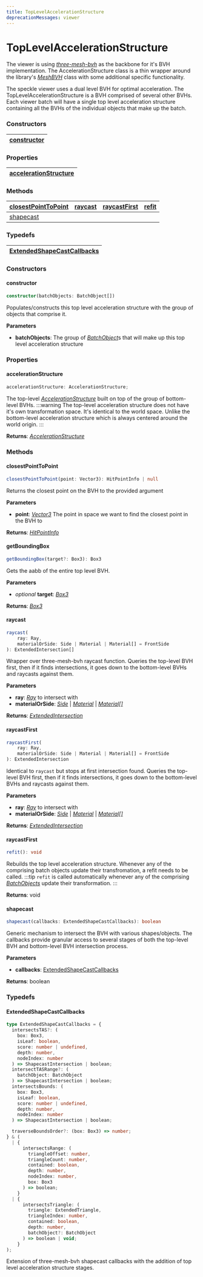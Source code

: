 ```yaml
---
title: TopLevelAccelerationStructure
deprecationMessages: viewer
---
```


<Banner />

# TopLevelAccelerationStructure

The viewer is using [_three-mesh-bvh_](https://github.com/gkjohnson/three-mesh-bvh) as the backbone for it's BVH implementation. The AccelerationStructure class is a thin wrapper around the library's [_MeshBVH_](https://threejs.org/docs/index.html?q=box#api/en/math/Box3) class with some additional specific functionality.

The speckle viewer uses a dual level BVH for optimal acceleration. The TopLevelAccelerationStructure is a BVH comprised of several other BVHs. Each viewer batch will have a single top level acceleration structure containing all the BVHs of the individual objects that make up the batch.

### <h3>Constructors</h3>

| [constructor](/viewer/top-level-acceleration-structure-api.md#constructor) |
| -------------------------------------------------------------------------- |

### <h3>Properties</h3>

| [accelerationStructure](/viewer/top-level-acceleration-structure-api.md#accelerationstructure) |
| ---------------------------------------------------------------------------------------------- |

### <h3>Methods</h3>
| [closestPointToPoint](/viewer/top-level-acceleration-structure-api.md#closestpointtopoint) | [raycast](/viewer/top-level-acceleration-structure-api.md#raycast) | [raycastFirst](/viewer/top-level-acceleration-structure-api.md#raycastfirst) | [refit](/viewer/top-level-acceleration-structure-api.md#refit)
| :------------------------------------------------------------------------------ | :-------------------------------------------------------------------- | :-------------------------------------------------------------- | :-------------------------------------------------------- |
 | [shapecast](/viewer/top-level-acceleration-structure-api.md#shapecast) 


### <h3>Typedefs</h3>

[ExtendedShapeCastCallbacks](/viewer/top-level-acceleration-structure-api.md#extendedshapecastcallbacks) |
| -------------------------------------------------------------------------------------------- | 

### <h3>Constructors</h3>

#### <b>constructor</b>

```ts
constructor(batchObjects: BatchObject[])
```

Populates/constructs this top level acceleration structure with the group of objects that comprise it.

**Parameters**

- **batchObjects**: The group of [_BatchObject_](/viewer/batch-object-api.md)s that will make up this top level acceleration structure

### <h3>Properties</h3>

#### <b>accelerationStructure</b>

```ts
accelerationStructure: AccelerationStructure;
```

The top-level [_AccelerationStructure_](/viewer/acceleration-structure-api.md) built on top of the group of bottom-level BVHs.
:::warning
The top-level acceleration structure does not have it's own transformation space. It's identical to the world space. Unlike the bottom-level acceleration structure which is always centered around the world origin.
:::

**Returns**: [_AccelerationStructure_](/viewer/acceleration-structure-api.md)

### <h3>Methods</h3>

#### <b>closestPointToPoint</b>

```ts
closestPointToPoint(point: Vector3): HitPointInfo | null
```

Returns the closest point on the BVH to the provided argument

**Parameters**

- **point**: [_Vector3_](https://threejs.org/docs/index.html?q=box3#api/en/math/Vector3) The point in space we want to find the closest point in the BVH to

**Returns**: [_HitPointInfo_](https://github.com/gkjohnson/three-mesh-bvh/blob/be976e6746123f37faa8527b63c13cec9782253c/src/index.d.ts#L17)


#### <b>getBoundingBox</b>

```ts
getBoundingBox(target?: Box3): Box3
```

Gets the aabb of the entire top level BVH.

**Parameters**

- _optional_ **target**: [_Box3_](https://threejs.org/docs/index.html?q=box3#api/en/math/Box3)

**Returns**: [_Box3_](https://threejs.org/docs/index.html?q=box3#api/en/math/Box3)

#### <b>raycast</b>

```ts
raycast(
    ray: Ray,
    materialOrSide: Side | Material | Material[] = FrontSide
): ExtendedIntersection[]
```

Wrapper over three-mesh-bvh raycast function. Queries the top-level BVH first, then if it finds intersections, it goes down to the bottom-level BVHs and raycasts against them.

**Parameters**

- **ray**: [_Ray_](https://threejs.org/docs/index.html?q=ray#api/en/math/Ray) to intersect with
- **materialOrSide**: [_Side_](https://threejs.org/docs/index.html?q=Materia#api/en/constants/Materials) | [_Material_](https://threejs.org/docs/index.html?q=Materia#api/en/materials/Material) | [_Material[]_](https://threejs.org/docs/index.html?q=Materia#api/en/materials/Material)

**Returns**: [_ExtendedIntersection_](/viewer/top-level-acceleration-structure-api.md#extendedintersection)

#### <b>raycastFirst</b>

```ts
raycastFirst(
    ray: Ray,
    materialOrSide: Side | Material | Material[] = FrontSide
): ExtendedIntersection
```

Identical to `raycast` but stops at first intersection found. Queries the top-level BVH first, then if it finds intersections, it goes down to the bottom-level BVHs and raycasts against them.

**Parameters**

- **ray**: [_Ray_](https://threejs.org/docs/index.html?q=ray#api/en/math/Ray) to intersect with
- **materialOrSide**: [_Side_](https://threejs.org/docs/index.html?q=Materia#api/en/constants/Materials) | [_Material_](https://threejs.org/docs/index.html?q=Materia#api/en/materials/Material) | [_Material[]_](https://threejs.org/docs/index.html?q=Materia#api/en/materials/Material)

**Returns**: [_ExtendedIntersection_](/viewer/top-level-acceleration-structure-api.md#extendedintersection)

#### <b>raycastFirst</b>

```ts
refit(): void
```

Rebuilds the top level acceleration structure. Whenever any of the comprising batch objects update their transfromation, a refit needs to be called.
:::tip
`refit` is called automatically whenever any of the comprising [_BatchObjects_](/viewer/batch-object-api.md) update their transformation.
:::

**Returns**: void

#### <b>shapecast</b>

```ts
shapecast(callbacks: ExtendedShapeCastCallbacks): boolean
```

Generic mechanism to intersect the BVH with various shapes/objects. The callbacks provide granular access to several stages of both the top-level BVH and bottom-level BVH intersection process.

**Parameters**

- **callbacks**: [ExtendedShapeCastCallbacks](/viewer/top-level-acceleration-structure-api.md#extendedshapecastcallbacks)

**Returns**: boolean

### <h3>Typedefs</h3>

#### <b>ExtendedShapeCastCallbacks</b>

```ts
type ExtendedShapeCastCallbacks = {
  intersectsTAS?: (
    box: Box3,
    isLeaf: boolean,
    score: number | undefined,
    depth: number,
    nodeIndex: number
  ) => ShapecastIntersection | boolean;
  intersectTASRange?: (
    batchObject: BatchObject
  ) => ShapecastIntersection | boolean;
  intersectsBounds: (
    box: Box3,
    isLeaf: boolean,
    score: number | undefined,
    depth: number,
    nodeIndex: number
  ) => ShapecastIntersection | boolean;

  traverseBoundsOrder?: (box: Box3) => number;
} & (
  | {
      intersectsRange: (
        triangleOffset: number,
        triangleCount: number,
        contained: boolean,
        depth: number,
        nodeIndex: number,
        box: Box3
      ) => boolean;
    }
  | {
      intersectsTriangle: (
        triangle: ExtendedTriangle,
        triangleIndex: number,
        contained: boolean,
        depth: number,
        batchObject?: BatchObject
      ) => boolean | void;
    }
);
```

Extension of three-mesh-bvh shapecast callbacks with the addition of top level acceleration structure stages.
